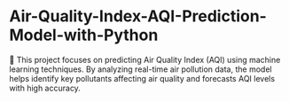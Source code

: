 # Air-Quality-Index-AQI-Prediction-Model-with-Python
🚀 This project focuses on predicting Air Quality Index (AQI) using machine learning techniques. By analyzing real-time air pollution data, the model helps identify key pollutants affecting air quality and forecasts AQI levels with high accuracy.  
